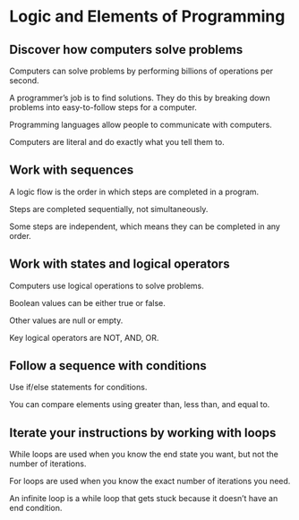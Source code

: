 # Logic and Elements of Programming

## Discover how computers solve problems

Computers can solve problems by performing billions of operations per second.

A programmer’s job is to find solutions. They do this by breaking down problems into easy-to-follow steps for a computer.

Programming languages allow people to communicate with computers.

Computers are literal and do exactly what you tell them to.

## Work with sequences

A logic flow is the order in which steps are completed in a program.

Steps are completed sequentially, not simultaneously.

Some steps are independent, which means they can be completed in any order.

## Work with states and logical operators

Computers use logical operations to solve problems.

Boolean values can be either true or false.

Other values are null or empty.

Key logical operators are NOT, AND, OR.

## Follow a sequence with conditions

Use if/else statements for conditions.

You can compare elements using greater than, less than, and equal to.

## Iterate your instructions by working with loops

While loops are used when you know the end state you want, but not the number of iterations.

For loops are used when you know the exact number of iterations you need.

An infinite loop is a while loop that gets stuck because it doesn’t have an end condition.
